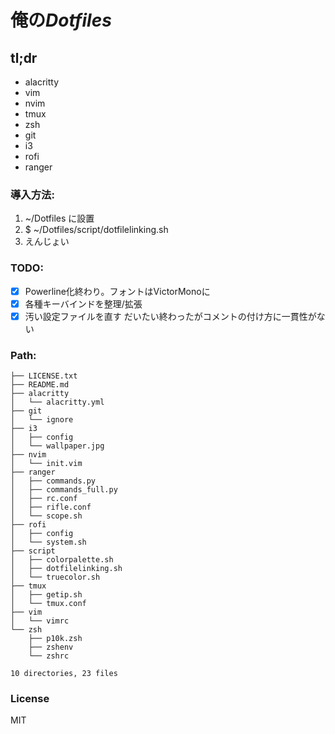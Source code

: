 # 俺の*Dotfiles*

## tl;dr
- alacritty
- vim
- nvim
- tmux
- zsh
- git
- i3
- rofi
- ranger

### 導入方法:
1. ~/Dotfiles に設置
2. $ ~/Dotfiles/script/dotfilelinking.sh
3. えんじょい

### TODO:
- [x] Powerline化終わり。フォントはVictorMonoに
- [x] 各種キーバインドを整理/拡張
- [x] 汚い設定ファイルを直す だいたい終わったがコメントの付け方に一貫性がない

### Path:
```
├── LICENSE.txt
├── README.md
├── alacritty
│   └── alacritty.yml
├── git
│   └── ignore
├── i3
│   ├── config
│   └── wallpaper.jpg
├── nvim
│   └── init.vim
├── ranger
│   ├── commands.py
│   ├── commands_full.py
│   ├── rc.conf
│   ├── rifle.conf
│   └── scope.sh
├── rofi
│   ├── config
│   └── system.sh
├── script
│   ├── colorpalette.sh
│   ├── dotfilelinking.sh
│   └── truecolor.sh
├── tmux
│   ├── getip.sh
│   └── tmux.conf
├── vim
│   └── vimrc
└── zsh
    ├── p10k.zsh
    ├── zshenv
    └── zshrc

10 directories, 23 files
```

### License
MIT
